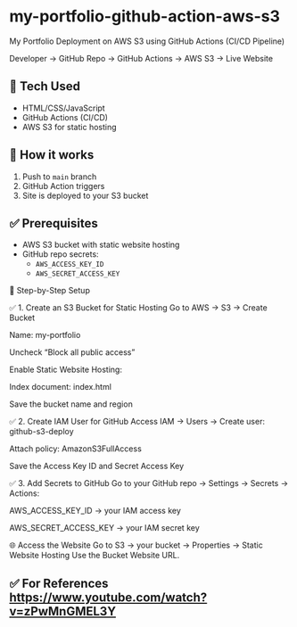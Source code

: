 # my-portfolio-github-action-aws-s3
My Portfolio Deployment on AWS S3 using GitHub Actions (CI/CD Pipeline)

Developer → GitHub Repo → GitHub Actions → AWS S3 → Live Website 
                

## 🔧 Tech Used

- HTML/CSS/JavaScript
- GitHub Actions (CI/CD)
- AWS S3 for static hosting

## 🚀 How it works

1. Push to `main` branch
2. GitHub Action triggers
3. Site is deployed to your S3 bucket

## ✅ Prerequisites

- AWS S3 bucket with static website hosting
- GitHub repo secrets:
  - `AWS_ACCESS_KEY_ID`
  - `AWS_SECRET_ACCESS_KEY`

🔹 Step-by-Step Setup

✅ 1. Create an S3 Bucket for Static Hosting
Go to AWS → S3 → Create Bucket

Name: my-portfolio

Uncheck “Block all public access”

Enable Static Website Hosting:

Index document: index.html

Save the bucket name and region

✅ 2. Create IAM User for GitHub Access
IAM → Users → Create user: github-s3-deploy

Attach policy: AmazonS3FullAccess

Save the Access Key ID and Secret Access Key



✅ 3. Add Secrets to GitHub
Go to your GitHub repo → Settings → Secrets → Actions:

AWS_ACCESS_KEY_ID → your IAM access key

AWS_SECRET_ACCESS_KEY → your IAM secret key

🌐 Access the Website
Go to S3 → your bucket → Properties → Static Website Hosting
Use the Bucket Website URL.

## ✅ For References https://www.youtube.com/watch?v=zPwMnGMEL3Y

